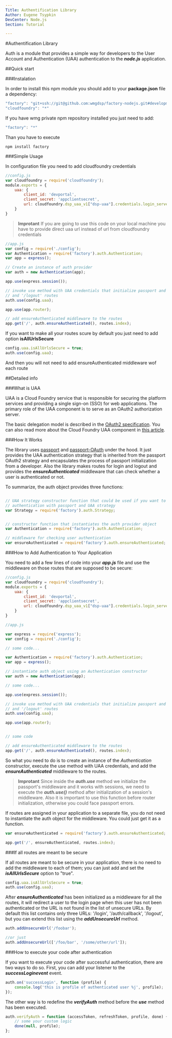 ```yaml
---
Title: Authentification Library
Author: Eugene Tsypkin
DevCenter: Node.js
Section: Tutorial

---
```


#Authentification Library

Auth is a module that provides a simple way for developers to the User Account and Authentication (UAA) authentication to the ***node.js*** application.

##Quick start

###Instalation

In order to install this npm module you should add to your **package.json** file a dependency:

```js
"factory": "git+ssh://git@github.com:wmgdsp/factory-nodejs.git#development",
"cloudfoundry": "*"
```

If you have wmg private npm repository installed you just need to add: 
```js
"factory": "*"

```

Than you have to execute

```
npm install factory
```

###Simple Usage

In configuration file you need to add cloudfoundry credentials

```js
//config.js
var cloudfoundry = require('cloudfoundry');
module.exports = {
    uaa: {
        client_id: 'devportal',
        client_secret: 'appclientsecret',
        url: cloudfoundry.dsp_uaa_v1["dsp-uaa"].credentials.login_server_url
    }
}

```

>**Improtant** If you are going to use this code on your local machine you have to provide direct uaa url instead of
url from cloudfoundry credentials


```js
//app.js
var config = require('./config');
var Authentication = require('factory').auth.Authentication;
var app = express();

// Create an instance of auth provider
var auth = new Authentication(app);

app.use(express.session());

// invoke use method with UAA credentials that initialize passport and makes '/login'
// and '/logout' routes 
auth.use(config.uaa);

app.use(app.router);

// add ensureAuthenticated middleware to the routes 
app.get('/', auth.ensureAuthenticated(), routes.index);

```

If you want to make all your routes scure by default you just need to add option **isAllUrlsSecure**

```js
config.uaa.isAllUrlsSecure = true;
auth.use(config.uaa);
```
And then you will not need to add ensureAuthenticated middleware wof each route


##Detailed info

###What is UAA

UAA is a Cloud Foundry service that is responsible for securing the platform services and providing a single sign-on (SSO) for web applications. The primary role of the UAA component is to serve as an OAuth2 authorization server. 

The basic delegation model is described in the [OAuth2 specification](http://tools.ietf.org/html/draft-ietf-oauth-v2). You can also read more about the Cloud Foundry UAA component in [this article](http://blog.cloudfoundry.com/2012/07/23/introducing-the-uaa-and-security-for-cloud-foundry/).

###How It Works

The library uses [passport](http://passportjs.org/) and [passport-OAuth](https://github.com/jaredhanson/passport-oauth) under the hood. It just provides the UAA authentication strategy that is inherited from the passport OAuth2 strategy and encapsulates the process of passport initialization from a developer. Also the library makes routes for login and logout and provides the ***ensureAuthenticated*** middleware  that can check whether a user is authenticated or not.

To summarize, the auth object provides three functions:

```js

// UAA strategy constructor function that could be used if you want to implement your own 
// authentication with passport and UAA strategy
var Strategy = require('factory').auth.Strategy;


// constructor function that instantiates the auth provider object
var Authentication = require('factory').auth.Authentication;

// middleware for checking user authentication
var ensureAuthenticated = require('factory').auth.ensureAuthenticated;
```

###How to Add Authentication to Your Application

You need to add a few lines of code into your ***app.js*** file and use the middleware on those routes that are supposed to be secure:


```js
//config.js
var cloudfoundry = require('cloudfoundry');
module.exports = {
    uaa: {
        client_id: 'devportal',
        client_secret: 'appclientsecret',
        url: cloudfoundry.dsp_uaa_v1["dsp-uaa"].credentials.login_server_url
    }
}

```

```js
//app.js

var express = require('express');
var config = require('./config');

// some code...

var Authentication = require('factory').auth.Authentication;
var app = express();

// instantiate auth object using an Authentication constructor
var auth = new Authentication(app);

// some code... 

app.use(express.session());

// invoke use method with UAA credentials that initialize passport and makes '/login'
// and '/logout' routes 
auth.use(config.uaa);

app.use(app.router);


// some code

// add ensureAuthenticated middleware to the routes 
app.get('/', auth.ensureAuthenticated(), routes.index);

```
So what you need to do is to create an instance of the *Authentication* constructor, execute the use method with UAA credentials, and add the ***ensureAuthenticated*** middleware to the routes.

>**Improtant** Since inside the ***auth.use*** method we initialize the passport's middleware and it works with sessions, we need to execute the ***auth.use()*** method after initialization of a session's middleware. Also it is important to use this function before router initialization, otherwise you could face passport errors. 

If routes are assigned in your application to a separate file, you do not need to instantiate the auth object for the middleware. You could just get it as a function.

```js
var ensureAuthenticated = require('factory').auth.ensureAuthenticated;

app.get('/', ensureAuthenticated, routes.index);

```

###If all routes are meant to be secure

If all routes are meant to be secure in your application, there is no need to add the middleware to each of them; you can just add and set the ***isAllUrlsSecure*** option to "true".

```js
config.uaa.isAllUrlsSecure = true;
auth.use(config.uaa);
```

After ***ensureAuthenticated*** has been initialized as a middleware for all the routes, it will redirect a user to the login page when this user has not been authenticated or the URL is not found in the list of unsecure URLs. By default this list contains only three URLs: '/login', '/auth/callback', '/logout', but you can extend this list using the ***addUnsecureUrl*** method.

```js
auth.addUnsecureUrl('/foobar');

//or just
auth.addUnsecureUrl(['/foo/bar', '/some/other/url']);

```

###How to execute your code after authentication

If you want to execute your code after successful authentication, there are two ways to do so. First, you can add your listener to the ***successLoginevent*** event.

```js
auth.on('successLogin', function (profile) {
    console.log('this is profile of authenticated user %j', profile);
});

```
The other way is to redefine the ***verifyAuth*** method before the ***use*** method has been executed.

```js
auth.verifyAuth = function (accessToken, refreshToken, profile, done) {
    // some your custom logic
    done(null, profile);
};

```

